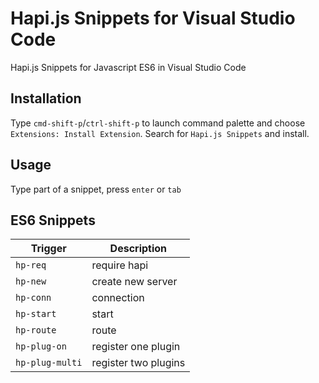 # Hapi.js Snippets for Visual Studio Code
Hapi.js Snippets for Javascript ES6 in Visual Studio Code

## Installation
Type `cmd-shift-p`/`ctrl-shift-p` to launch command palette and choose `Extensions: Install Extension`. Search for `Hapi.js Snippets` and install.

## Usage
Type part of a snippet, press `enter` or `tab`

## ES6 Snippets
| Trigger                     | Description |
| -------                     | ----------- |
| `hp-req`                    | require hapi |
| `hp-new`                    | create new server |
| `hp-conn`                   | connection |
| `hp-start`                  | start |
| `hp-route`                  | route |
| `hp-plug-on`                | register one plugin |
| `hp-plug-multi`             | register two plugins |

